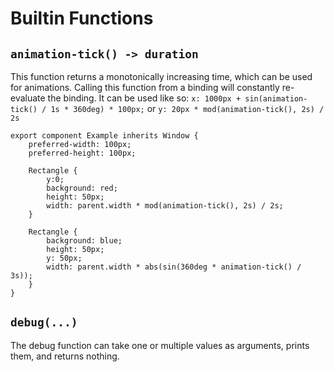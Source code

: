 <!-- Copyright © SixtyFPS GmbH <info@slint.dev> ; SPDX-License-Identifier: MIT -->
# Builtin Functions

## `animation-tick() -> duration`

This function returns a monotonically increasing time, which can be used for animations.
Calling this function from a binding will constantly re-evaluate the binding.
It can be used like so: `x: 1000px + sin(animation-tick() / 1s * 360deg) * 100px;` or `y: 20px * mod(animation-tick(), 2s) / 2s `

```slint
export component Example inherits Window {
    preferred-width: 100px;
    preferred-height: 100px;

    Rectangle {
        y:0;
        background: red;
        height: 50px;
        width: parent.width * mod(animation-tick(), 2s) / 2s;
    }

    Rectangle {
        background: blue;
        height: 50px;
        y: 50px;
        width: parent.width * abs(sin(360deg * animation-tick() / 3s));
    }
}
```

## `debug(...)`

The debug function can take one or multiple values as arguments, prints them, and returns nothing.
